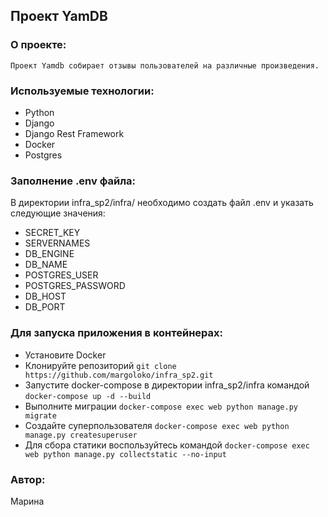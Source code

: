## Проект YamDB

### О проекте:

    Проект Yamdb собирает отзывы пользователей на различные произведения.

### Используемые технологии:
- Python
- Django
- Django Rest Framework
- Docker
- Postgres

### Заполнение .env файла:
В директории infra_sp2/infra/ необходимо создать файл .env и указать следующие значения:

- SECRET_KEY
- SERVERNAMES
- DB_ENGINE
- DB_NAME
- POSTGRES_USER
- POSTGRES_PASSWORD
- DB_HOST
- DB_PORT

### Для запуска приложения в контейнерах:
- Установите Docker
- Клонируйте репозиторий
``` git clone https://github.com/margoloko/infra_sp2.git ```
- Запустите docker-compose в директории infra_sp2/infra командой
``` docker-compose up -d --build ```
- Выполните миграции
``` docker-compose exec web python manage.py migrate ```
- Создайте суперпользователя
``` docker-compose exec web python manage.py createsuperuser ```
- Для сбора статики воспользуйтесь командой
``` docker-compose exec web python manage.py collectstatic --no-input ```

### Автор:
Марина
